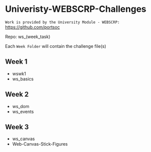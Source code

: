 # Univeristy-WEBSCRP-Challenges

`Work is provided by the University Module - WEBSCRP:`
https://github.com/portsoc

Repo: ws_(week_task)

Each `Week Folder` will contain the challenge file(s)

## Week 1
   - wswk1
   - ws_basics

## Week 2
   - ws_dom
   - ws_events
   
## Week 3
   - ws_canvas
   - Web-Canvas-Stick-Figures